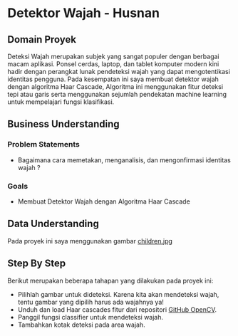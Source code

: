 # Detektor Wajah - Husnan

## Domain Proyek

Deteksi Wajah merupakan subjek yang sangat populer dengan berbagai macam aplikasi. Ponsel cerdas, laptop, dan tablet komputer modern kini hadir dengan perangkat lunak pendeteksi wajah yang dapat mengotentikasi identitas pengguna. Pada kesempatan ini saya membuat detektor wajah dengan algoritma Haar Cascade, Algoritma ini menggunakan fitur deteksi tepi atau garis serta menggunakan sejumlah pendekatan machine learning untuk mempelajari fungsi klasifikasi.

## Business Understanding

### Problem Statements
- Bagaimana cara memetakan, menganalisis, dan mengonfirmasi identitas wajah ?

### Goals
- Membuat Detektor Wajah dengan Algoritma Haar Cascade

## Data Understanding
Pada proyek ini saya menggunakan gambar [children.jpg](https://pixabay.com/photos/children-siblings-brother-sister-817365/)

## Step By Step
Berikut merupakan beberapa tahapan yang dilakukan pada proyek ini:
- Pilihlah gambar untuk dideteksi. Karena kita akan mendeteksi wajah, tentu gambar yang dipilih harus ada wajahnya ya!
- Unduh dan load Haar cascades fitur dari repositori [GitHub OpenCV](https://github.com/opencv/opencv/tree/3.4/data/haarcascades).
- Panggil fungsi classifier untuk mendeteksi wajah.
- Tambahkan kotak deteksi pada area wajah. 
